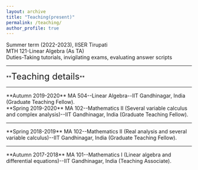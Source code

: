 ```yaml
---
layout: archive
title: "Teaching(present)"
permalink: /teaching/
author_profile: true
---
```

<!--<hr>
**<font size="6">Teaching(present)</font>**  
<hr style="border:3px light gray">-->
  Summer term (2022-2023), IISER Tirupati<br>
  MTH 121-Linear Algebra (As TA)<br>
  Duties-Taking tutorials, invigilating exams, evaluating answer scripts
  <hr style="border:3px light gray">  
**<font size="5">Teaching details</font>**  
<hr style="border:3px light gray">
**Autumn 2019-2020** MA 504--Linear Algebra--IIT Gandhinagar, India (Graduate Teaching Fellow).<br>
**Spring 2019-2020** MA 102--Mathematics II (Several variable calculus and complex analysis)--IIT Gandhinagar, India (Graduate Teaching Fellow).
<hr style="border:3px light gray">
**Spring 2018-2019** MA 102--Mathematics II (Real analysis and several variable calculus)--IIT Gandhinagar, India (Graduate Teaching Fellow).
<hr style="border:3px light gray">  
**Autumn 2017-2018** MA 101--Mathematics I (Linear algebra and differential equations)--IIT Gandhinagar, India (Teaching Associate).
